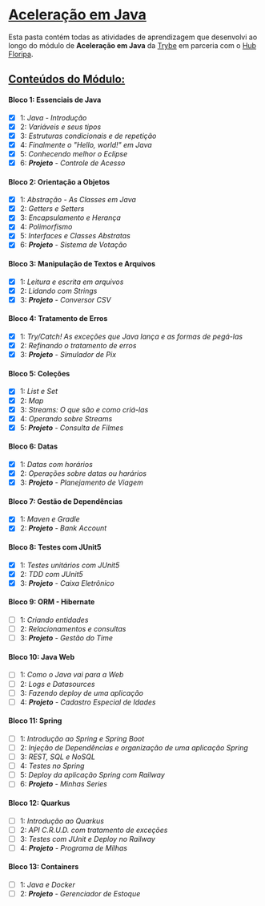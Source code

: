 # <u>Aceleração em Java</u>

Esta pasta contém todas as atividades de aprendizagem que desenvolvi ao longo do módulo de **Aceleração em Java** da [Trybe](https://www.betrybe.com/) em parceria com o [Hub Floripa](https://hubfloripa.com.br/).



## <u>Conteúdos do Módulo:</u>

#### Bloco 1: Essenciais de Java

- [x] 1: _Java - Introdução_
- [x] 2: _Variáveis e seus tipos_
- [x] 3: _Estruturas condicionais e de repetição_
- [x] 4: _Finalmente o "Hello, world!" em Java_
- [x] 5: _Conhecendo melhor o Eclipse_
- [x] 6: _**Projeto** - Controle de Acesso_

#### Bloco 2: Orientação a Objetos

- [x] 1: _Abstração - As Classes em Java_
- [x] 2: _Getters e Setters_
- [x] 3: _Encapsulamento e Herança_
- [x] 4: _Polimorfismo_
- [x] 5: _Interfaces e Classes Abstratas_
- [x] 6: _**Projeto** - Sistema de Votação_

#### Bloco 3: Manipulação de Textos e Arquivos

- [x] 1: _Leitura e escrita em arquivos_
- [x] 2: _Lidando com Strings_
- [x] 3: _**Projeto** - Conversor CSV_

#### Bloco 4: Tratamento de Erros

- [x] 1: _Try/Catch! As exceções que Java lança e as formas de pegá-las_
- [x] 2: _Refinando o tratamento de erros_
- [x] 3: _**Projeto** - Simulador de Pix_

#### Bloco 5: Coleções

- [x] 1: _List e Set_
- [x] 2: _Map_
- [x] 3: _Streams: O que são e como criá-las_
- [x] 4: _Operando sobre Streams_
- [x] 5: _**Projeto** - Consulta de Filmes_

#### Bloco 6: Datas

- [x] 1: _Datas com horários_
- [x] 2: _Operações sobre datas ou harários_
- [x] 3: _**Projeto** - Planejamento de Viagem_

#### Bloco 7: Gestão de Dependências

- [x] 1: _Maven e Gradle_
- [x] 2: _**Projeto** - Bank Account_

#### Bloco 8: Testes com JUnit5

- [x] 1: _Testes unitários com JUnit5_
- [x] 2: _TDD com JUnit5_
- [x] 3: _**Projeto** - Caixa Eletrônico_

#### Bloco 9: ORM - Hibernate

- [ ] 1: _Criando entidades_
- [ ] 2: _Relacionamentos e consultas_
- [ ] 3: _**Projeto** - Gestão do Time_

#### Bloco 10: Java Web

- [ ] 1: _Como o Java vai para a Web_
- [ ] 2: _Logs e Datasources_
- [ ] 3: _Fazendo deploy de uma aplicação_
- [ ] 4: _**Projeto** - Cadastro Especial de Idades_

#### Bloco 11: Spring

- [ ] 1: _Introdução ao Spring e Spring Boot_
- [ ] 2: _Injeção de Dependências e organização de uma aplicação Spring_
- [ ] 3: _REST, SQL e NoSQL_
- [ ] 4: _Testes no Spring_
- [ ] 5: _Deploy da aplicação Spring com Railway_
- [ ] 6: _**Projeto** - Minhas Series_

#### Bloco 12: Quarkus

- [ ] 1: _Introdução ao Quarkus_
- [ ] 2: _API C.R.U.D. com tratamento de exceções_
- [ ] 3: _Testes com JUnit e Deploy no Railway_
- [ ] 4: _**Projeto** - Programa de Milhas_

#### Bloco 13: Containers

- [ ] 1: _Java e Docker_
- [ ] 2: _**Projeto** - Gerenciador de Estoque_
